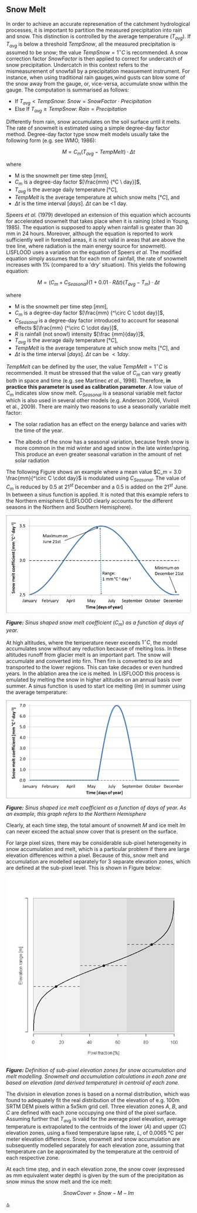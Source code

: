 ## Snow Melt

In order to achieve an accurate represenation of the catchment hydrological processes, it is important to partition the measured precipitation into rain and snow. This distinction is controlled by the average temperature ($T_{avg}$). If $T_{avg}$ is below a threshold $TempSnow$, all the measured precipitation is assumed to be snow; the value $TempSnow = 1^\circ C$ is recommended. A snow correction factor $SnowFactor$ is then applied to correct for undercatch of snow precipitation. Undercatch in this context refers to the mismeasurement of snowfall by a precipitation measuement instrument. For instance, when using traditional rain gauges,wind gusts can blow some of the snow away from the gauge, or, vice-versa, accumulate snow within the gauge. The computation is summarised as follows:

* If $T_{avg} \lt TempSnow$:   $Snow = SnowFactor \cdot Precipitation$
* Else If $T_{avg} \ge TempSnow$:   $Rain = Precipitation$

Differently from rain, snow accumulates on the soil surface until it melts. The rate of snowmelt is estimated using a simple degree-day factor method. Degree-day factor type snow melt models usually take the following form (e.g. see WMO, 1986):

$$
M = {C_m}({T_{avg}} - {TempMelt}) \cdot \Delta t
$$

where 
   * M is the snowmelt per time step $[mm]$,  
   * $C_m$ is a degree-day factor $[\frac{mm} {°C \ day}]$,
   * $T_{avg}$ is the average daily temperature $[°C]$, 
   * $TempMelt$ is the average temperature at which snow melts $[°C]$, and
   * $\Delta t$ is the time interval $[days]$. $\Delta t$ can be <1 day.

Speers *et al.* (1979) developed an extension of this equation which accounts for accelerated snowmelt that takes place when it is raining (cited in Young, 1985). The equation is supposed to apply when rainfall is greater than 30 mm in 24 hours. Moreover, although the equation is reported to work sufficiently well in forested areas, it is not valid in areas that are above the tree line, where  radiation is the main energy source for snowmelt). LISFLOOD uses a variation on the equation of Speers *et  al.* The modified equation simply assumes that for each mm of rainfall, the rate of snowmelt increases with 1% (compared to a 'dry' situation). This yields the following equation:

$$
M = ({C_m} + C_{Seasonal})(1 + 0.01 \cdot R\Delta t)(T_{avg} - T_m) \cdot \Delta t
$$

where 
  *  M is the snowmelt per time step $[mm]$, 
  *  $C_m$ is a degree-day factor $[\frac{mm} {^\circ C \cdot day}]$, 
  *  $C_{Seasonal}$ is a degree-day factor introduced to account for seasonal effects $[\frac{mm} {^\circ C \cdot day}]$, 
  * *R* is rainfall (not snow!) intensity $[\frac {mm}{day}]$,
  *  $T_{avg}$ is the average daily temperature $[°C]$, 
  *  $TempMelt$ is the average temperature at which snow melts $[°C]$, and
  *  $\Delta t$ is the time interval $[days]$. $\Delta t$ can be $<1 day$.

$TempMelt$ can be defined by the user, the value $TempMelt = 1^\circ C$ is recommended.
It must be stressed that the value of $C_m$ can vary greatly both in space and time (e.g. see Martinec *et al*., 1998). Therefore, __in practice this parameter is used as calibration parameter__. A low value of $C_m$ indicates slow snow melt. $C_{Seasonal}$ is a seasonal variable melt factor which is also used in several other models (e.g. Anderson 2006, Viviroli et al., 2009). There are mainly two reasons to use a seasonally variable melt factor:

-   The solar radiation has an effect on the energy balance and varies with the time of the year.

-   The albedo of the snow has a seasonal variation, because fresh snow is more common in the mid winter and aged snow in the late winter/spring. This produce an even greater seasonal variation in
    the amount of net solar radiation

The following Figure shows an example where a mean value $C_m = 3.0 \frac{mm}{^\circ C \cdot day}$ is modulated using $C_{Seasonal}$. The value of $C_m$ is reduced by $0.5$ at $21^{st}$ December and a $0.5$ is added on the $21^{st}$ June. In between a sinus function is applied. It is noted that this example refers to the Northern emisphere (LISFLOOD clearly accounts for the different seasons in the Northern and Southern Hemisphere).

![snow melt coefficient](../media/image7.jpg) 

***Figure:** Sinus shaped snow melt coefficient* ($C_m$) *as a function of days of year.*


At high altitudes, where the temperature never exceeds $1^\circ C$, the model accumulates snow without any reduction because of melting loss. In these altitudes runoff from glacier melt is an important part. The snow will accumulate and converted into firn. Then firn is converted to ice and transported to the lower regions. This can take decades or even hundred years. In the ablation area the ice is melted. In LISFLOOD this process is emulated by melting the snow in higher altitudes on an annual basis over summer. A sinus function is used to start ice melting ($Im$) in summer using the average temperature:

![ice melt coefficient](../media/image8.png) 

***Figure:*** *Sinus shaped ice melt coefficient as a function of days of year. As an example, this graph refers to the Northern Hemisphere*


Clearly, at each time step, the total amount of snowmelt $M$ and ice melt $Im$ can never exceed the actual snow cover that is present on the surface.

For large pixel sizes, there may be considerable sub-pixel heterogeneity in snow accumulation and melt, which is a particular problem if there are large elevation differences within a pixel. Because of this, snow melt and accumulation are modelled separately for 3 separate elevation zones, which are defined at the sub-pixel level. This is shown in Figure below:

![snow accumulation and melt modelling](../media/image10.png) 

***Figure:** Definition of sub-pixel elevation zones for snow accumulation and melt modelling. Snowmelt and accumulation calculations in each zone are based on elevation (and derived temperature) in centroid of each zone.*


The division in elevation zones is based on a normal distribution, which was found to adequately fit the real distribution of the elevation of e.g. 100m SRTM DEM pixels within a 5x5km grid cell. Three elevation zones *A*, *B*, and *C* are defined with each zone occupying one third of the pixel surface. Assuming further that $T_{avg}$ is valid for the average pixel elevation, average temperature is extrapolated to the centroids of the lower (*A*) and upper (*C*) elevation zones, using a fixed temperature lapse rate, *L*, of  0.0065 °C per meter elevation difference. Snow, snowmelt and snow accumulation are subsequently modelled separately for each elevation zone, assuming that temperature can be approximated by the temperature at the centroid of each respective zone.

At each time step, and in each elevation zone, the snow cover (expressed as mm equivalent water depth) is given by the sum of the precipitation as snow minus the snow melt and the ice melt:

$$
SnowCover = Snow - M - Im
$$


[🔝](#top)
